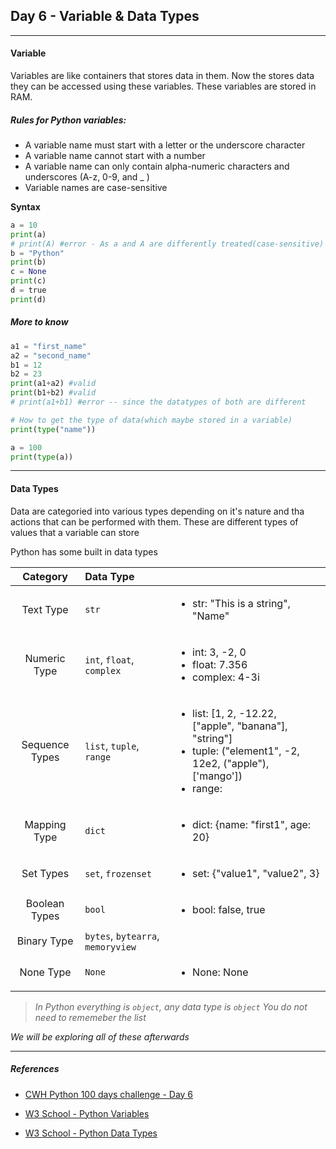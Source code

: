 ## Day 6 - Variable & Data Types

---

#### Variable

Variables are like containers that stores data in them. Now the stores data they can be accessed using these variables. These variables are stored in RAM.

##### Rules for Python variables:

- A variable name must start with a letter or the underscore character
- A variable name cannot start with a number
- A variable name can only contain alpha-numeric characters and underscores (A-z, 0-9, and \_ )
- Variable names are case-sensitive

**Syntax**

```python
a = 10
print(a)
# print(A) #error - As a and A are differently treated(case-sensitive)
b = "Python"
print(b)
c = None
print(c)
d = true
print(d)
```

##### More to know

```python
a1 = "first_name"
a2 = "second_name"
b1 = 12
b2 = 23
print(a1+a2) #valid
print(b1+b2) #valid
# print(a1+b1) #error -- since the datatypes of both are different
```

```python
# How to get the type of data(which maybe stored in a variable)
print(type("name"))

a = 100
print(type(a))
```

---

#### Data Types

Data are categoried into various types depending on it's nature and tha actions that can be performed with them. These are different types of values that a variable can store

Python has some built in data types

|    Category    | Data Type                         ||
| :------------: | :-------------------------------- |:---|
|   Text Type    | `str`                             |<ul><li>str: "This is a string", "Name"</li></ul>
|  Numeric Type  | `int`, `float`, `complex`         |<ul><li>int: 3, -2, 0</li><li>float: 7.356</li><li>complex: 4-3i</li></ul>
| Sequence Types | `list`, `tuple`, `range`          |<ul><li>list: [1, 2, -12.22, ["apple", "banana"], "string"]</li><li>tuple: ("element1", -2, 12e2, ("apple"), ['mango'])</li><li>range: </li></ul>|
|  Mapping Type  | `dict`                            |<ul><li>dict: {name: "first1", age: 20}</li></ul>|
|   Set Types    | `set`, `frozenset`                |<ul><li>set: {"value1", "value2", 3}</li></ul>
| Boolean Types  | `bool`                            |<ul><li>bool: false, true</li></ul>|
|  Binary Type   | `bytes`, `bytearra`, `memoryview` |
|   None Type    | `None`                            |<ul><li>None: None</li></ul>|

>*In Python everything is `object`, any data type is `object`*
>*You do not need to rememeber the list*

*We will be exploring all of these afterwards*


---

##### References

- [CWH Python 100 days challenge - Day 6](https://youtu.be/ORCuz7s5cCY)
- [W3 School - Python Variables](https://www.w3schools.com/python/gloss_python_variable_names.asp)

- [W3 School - Python Data Types](https://www.w3schools.com/python/python_datatypes.asp)
